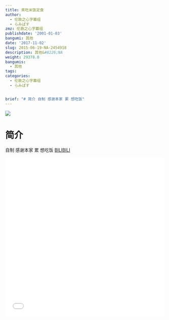 ```yaml
---
title: 来吃米饭定食
author:
  - 伦敦之心字幕组
  - らみぱす
zmz: 伦敦之心字幕组
publishdate: '2001-01-03'
bangumi: 其他
date: '2017-11-02'
slug: 2015-06-19-NA-2454918
description: 其他&#8226;NA
weight: 29378.0
bangumis:
  - 其他
tags:
categories:
  - 伦敦之心字幕组
  - らみぱす


brief: "# 简介 自制 感谢本家 累 想吃饭"
---
```

![](https://i.imgur.com/pLuHTad.png)
# 简介  
自制 感谢本家   累  想吃饭
  [BILIBILI](https://www.bilibili.com/video/av2454918/)

<div class="vcontainer">  <iframe class='video' src="//www.bilibili.com/blackboard/player.html?aid=2454918" width="100%" height="500" frameborder="0" allowfullscreen="allowfullscreen"></iframe></div>
